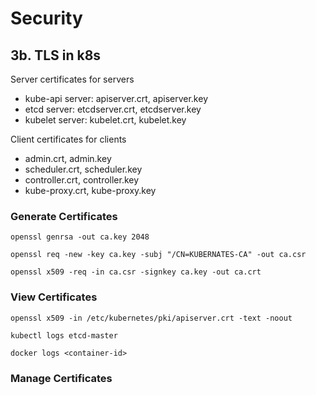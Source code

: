 # Security

## 3b. TLS in k8s
Server certificates for servers
* kube-api server: apiserver.crt, apiserver.key
* etcd server: etcdserver.crt, etcdserver.key
* kubelet server: kubelet.crt, kubelet.key

Client certificates for clients
* admin.crt, admin.key
* scheduler.crt, scheduler.key
* controller.crt, controller.key
* kube-proxy.crt, kube-proxy.key

### Generate Certificates

```shell script
openssl genrsa -out ca.key 2048

openssl req -new -key ca.key -subj "/CN=KUBERNATES-CA" -out ca.csr

openssl x509 -req -in ca.csr -signkey ca.key -out ca.crt
```

### View Certificates
```shell script
openssl x509 -in /etc/kubernetes/pki/apiserver.crt -text -noout
```

```shell script
kubectl logs etcd-master

docker logs <container-id>
```

### Manage Certificates
